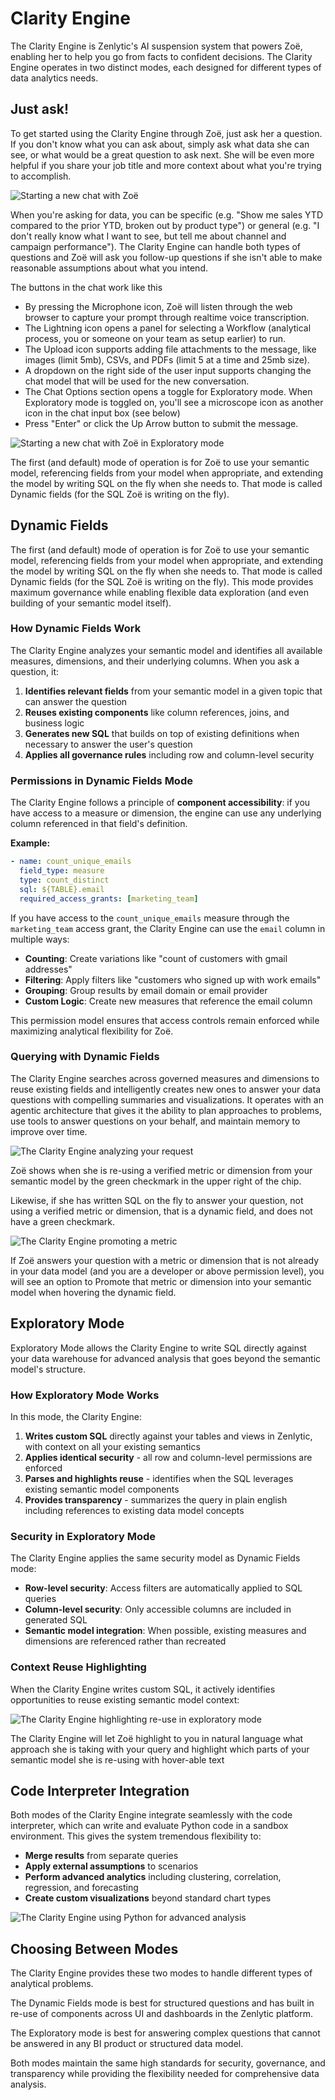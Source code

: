# Clarity Engine

The Clarity Engine is Zenlytic's AI suspension system that powers Zoë, enabling her to help you go from facts to confident decisions. The Clarity Engine operates in two distinct modes, each designed for different types of data analytics needs.

## Just ask!

To get started using the Clarity Engine through Zoë, just ask her a question. If you don't know what you can ask about, simply ask what data she can see, or what would be a great question to ask next. She will be even more helpful if you share your job title and more context about what you're trying to accomplish.

![Starting a new chat with Zoë](../assets/3_zenlytic_ui/zenlytic_input_box.png)

When you're asking for data, you can be specific (e.g. "Show me sales YTD compared to the prior YTD, broken out by product type") or general (e.g. "I don't really know what I want to see, but tell me about channel and campaign performance"). The Clarity Engine can handle both types of questions and Zoë will ask you follow-up questions if she isn't able to make reasonable assumptions about what you intend.

The buttons in the chat work like this
* By pressing the Microphone icon, Zoë will listen through the web browser to capture your prompt through realtime voice transcription. 
* The Lightning icon opens a panel for selecting a Workflow (analytical process, you or someone on your team as setup earlier) to run. 
* The Upload icon supports adding file attachments to the message, like images (limit 5mb), CSVs, and PDFs (limit 5 at a time and 25mb size).
* A dropdown on the right side of the user input supports changing the chat model that will be used for the new conversation. 
* The Chat Options section opens a toggle for Exploratory mode. When Exploratory mode is toggled on, you'll see a microscope icon as another icon in the chat input box (see below)
* Press "Enter" or click the Up Arrow button to submit the message.

![Starting a new chat with Zoë in Exploratory mode](../assets/3_zenlytic_ui/zenlytic_input_box_exploratory.png)

The first (and default) mode of operation is for Zoë to use your semantic model, referencing fields from your model when appropriate, and extending the model by writing SQL on the fly when she needs to. That mode is called Dynamic fields (for the SQL Zoë is writing on the fly).

## Dynamic Fields

The first (and default) mode of operation is for Zoë to use your semantic model, referencing fields from your model when appropriate, and extending the model by writing SQL on the fly when she needs to. That mode is called Dynamic fields (for the SQL Zoë is writing on the fly). This mode provides maximum governance while enabling flexible data exploration (and even building of your semantic model itself).

### How Dynamic Fields Work

The Clarity Engine analyzes your semantic model and identifies all available measures, dimensions, and their underlying columns. When you ask a question, it:

1. **Identifies relevant fields** from your semantic model in a given topic that can answer the question
2. **Reuses existing components** like column references, joins, and business logic
3. **Generates new SQL** that builds on top of existing definitions when necessary to answer the user's question
4. **Applies all governance rules** including row and column-level security

### Permissions in Dynamic Fields Mode

The Clarity Engine follows a principle of **component accessibility**: if you have access to a measure or dimension, the engine can use any underlying column referenced in that field's definition.

**Example:**
```yaml
- name: count_unique_emails
  field_type: measure
  type: count_distinct
  sql: ${TABLE}.email
  required_access_grants: [marketing_team]
```

If you have access to the `count_unique_emails` measure through the `marketing_team` access grant, the Clarity Engine can use the `email` column in multiple ways:
- **Counting**: Create variations like "count of customers with gmail addresses"
- **Filtering**: Apply filters like "customers who signed up with work emails"
- **Grouping**: Group results by email domain or email provider
- **Custom Logic**: Create new measures that reference the email column

This permission model ensures that access controls remain enforced while maximizing analytical flexibility for Zoë.

### Querying with Dynamic Fields


The Clarity Engine searches across governed measures and dimensions to reuse existing fields and intelligently creates new ones to answer your data questions with compelling summaries and visualizations. It operates with an agentic architecture that gives it the ability to plan approaches to problems, use tools to answer questions on your behalf, and maintain memory to improve over time.

![The Clarity Engine analyzing your request](../assets/3_zenlytic_ui/zoe_clarity_answer.png)

Zoë shows when she is re-using a verified metric or dimension from your semantic model by the green checkmark in the upper right of the chip.

Likewise, if she has written SQL on the fly to answer your question, not using a verified metric or dimension, that is a dynamic field, and does not have a green checkmark. 

![The Clarity Engine promoting a metric](../assets/3_zenlytic_ui/zoe_clarity_answer.png)

If Zoë answers your question with a metric or dimension that is not already in your data model (and you are a developer or above permission level), you will see an option to Promote that metric or dimension into your semantic model when hovering the dynamic field.


## Exploratory Mode

Exploratory Mode allows the Clarity Engine to write SQL directly against your data warehouse for advanced analysis that goes beyond the semantic model's structure.

### How Exploratory Mode Works

In this mode, the Clarity Engine:

1. **Writes custom SQL** directly against your tables and views in Zenlytic, with context on all your existing semantics
2. **Applies identical security** - all row and column-level permissions are enforced
3. **Parses and highlights reuse** - identifies when the SQL leverages existing semantic model components
4. **Provides transparency** - summarizes the query in plain english including references to existing data model concepts

### Security in Exploratory Mode

The Clarity Engine applies the same security model as Dynamic Fields mode:

- **Row-level security**: Access filters are automatically applied to SQL queries
- **Column-level security**: Only accessible columns are included in generated SQL
- **Semantic model integration**: When possible, existing measures and dimensions are referenced rather than recreated

### Context Reuse Highlighting

When the Clarity Engine writes custom SQL, it actively identifies opportunities to reuse existing semantic model context:


![The Clarity Engine highlighting re-use in exploratory mode](../assets/3_zenlytic_ui/zoe_exploratory_mode_hover.png)

The Clarity Engine will let Zoë highlight to you in natural language what approach she is taking with your query and highlight which parts of your semantic model she is re-using with hover-able text 


## Code Interpreter Integration

Both modes of the Clarity Engine integrate seamlessly with the code interpreter, which can write and evaluate Python code in a sandbox environment. This gives the system tremendous flexibility to:

- **Merge results** from separate queries
- **Apply external assumptions** to scenarios
- **Perform advanced analytics** including clustering, correlation, regression, and forecasting
- **Create custom visualizations** beyond standard chart types


![The Clarity Engine using Python for advanced analysis](../assets/3_zenlytic_ui/zoe_code_interpreter_results.png)

## Choosing Between Modes

The Clarity Engine provides these two modes to handle different types of analytical problems. 

The Dynamic Fields mode is best for structured questions and has built in re-use of components across UI and dashboards in the Zenlytic platform.

The Exploratory mode is best for answering complex questions that cannot be answered in any BI product or structured data model.

Both modes maintain the same high standards for security, governance, and transparency while providing the flexibility needed for comprehensive data analysis. 

